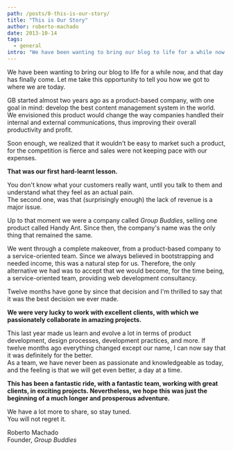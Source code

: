 ```yaml
---
path: /posts/8-this-is-our-story/
title: "This is Our Story"
author: roberto-machado
date: 2013-10-14
tags:
  - general
intro: "We have been wanting to bring our blog to life for a while now, and that day has finally come. Let me take this opportunity to tell you how we got to where we are today."
---
```


We have been wanting to bring our blog to life for a while now, and that day has finally come. Let me take this opportunity to tell you how we got to where we are today.

GB started almost two years ago as a product-based company, with one goal in mind: develop the best content management system in the world. 
We envisioned this product would change the way companies handled their internal and external communications, thus improving their overall productivity and profit. 

Soon enough, we realized that it wouldn't be easy to market such a product, for the competition is fierce and sales were not keeping pace with our expenses. 

**That was our first hard-learnt lesson.**
  
You don't know what your customers really want, until you talk to them and understand what they feel as an actual pain.  
The second one, was that (surprisingly enough) the lack of revenue is a major issue.

Up to that moment we were a company called *Group Buddies*, selling one product called Handy Ant. Since then, the company's name was the only thing that remained the same.

We went through a complete makeover, from a product-based company to a service-oriented team. Since we always believed in bootstrapping and needed income, this was a natural step for us. Therefore, the only alternative we had was to accept that we would become, for the time being, a service-oriented team, providing web development consultancy.

Twelve months have gone by since that decision and I'm thrilled to say that it was the best decision we ever made. 

**We were very lucky to work with excellent clients, with which we passionately collaborate in amazing projects.**

This last year made us learn and evolve a lot in terms of product development, design processes, development practices, and more. If twelve months ago everything changed except our name, I can now say that it was definitely for the better.   
As a team, we have never been as passionate and knowledgeable as today, and the feeling is that we will get even better, a day at a time.

**This has been a fantastic ride, with a fantastic team, working with great clients, in exciting projects. Nevertheless, we hope this was just the beginning of a much longer and prosperous adventure.**

We have a lot more to share, so stay tuned.  
You will not regret it.

Roberto Machado  
Founder, *Group Buddies*

